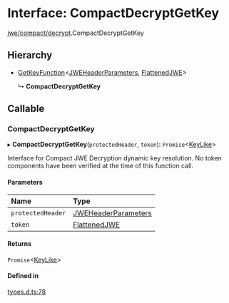 # Interface: CompactDecryptGetKey

[jwe/compact/decrypt](../modules/jwe_compact_decrypt.md).CompactDecryptGetKey

## Hierarchy

- [GetKeyFunction](types.getkeyfunction.md)<[JWEHeaderParameters](types.jweheaderparameters.md), [FlattenedJWE](types.flattenedjwe.md)\>

  ↳ **CompactDecryptGetKey**

## Callable

### CompactDecryptGetKey

▸ **CompactDecryptGetKey**(`protectedHeader`, `token`): `Promise`<[KeyLike](../types/types.keylike.md)\>

Interface for Compact JWE Decryption dynamic key resolution.
No token components have been verified at the time of this function call.

#### Parameters

| Name | Type |
| :------ | :------ |
| `protectedHeader` | [JWEHeaderParameters](types.jweheaderparameters.md) |
| `token` | [FlattenedJWE](types.flattenedjwe.md) |

#### Returns

`Promise`<[KeyLike](../types/types.keylike.md)\>

#### Defined in

[types.d.ts:78](https://github.com/panva/jose/blob/v3.13.0/src/types.d.ts#L78)
